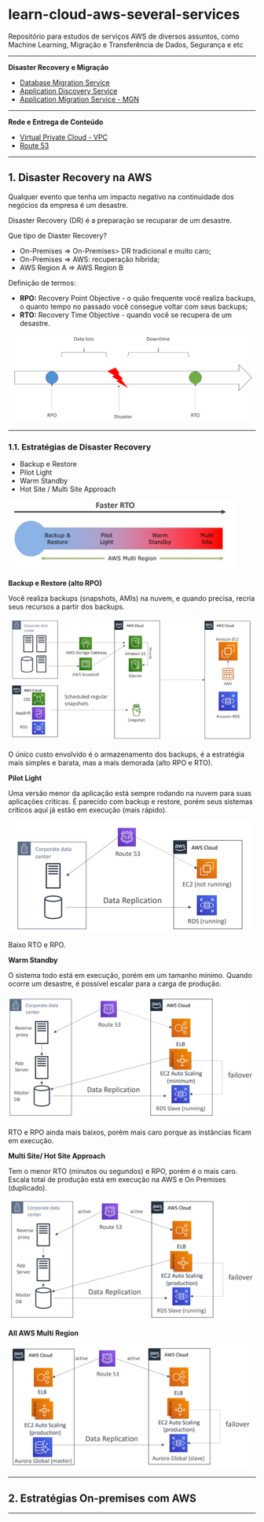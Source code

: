 # learn-cloud-aws-several-services

Repositório para estudos de serviços AWS de diversos assuntos, como Machine Learning, Migração e Transferência de Dados, Segurança e etc

---

**Disaster Recovery e Migração**

* [Database Migration Service](./dms/)
* [Application Discovery Service](./app_discovery/)
* [Application Migration Service - MGN](./mgn/)

---

**Rede e Entrega de Conteúdo**

* [Virtual Private Cloud - VPC](./vpc/)
* [Route 53](./route53/)

---

## 1. Disaster Recovery na AWS

Qualquer evento que tenha um impacto negativo na continuidade dos negócios da empresa é um desastre.

Disaster Recovery (DR) é a preparação se recuparar de um desastre.

Que tipo de Diaster Recovery?

* On-Premises => On-Premises> DR tradicional e muito caro;
* On-Premises => AWS: recuperação híbrida;
* AWS Region A => AWS Region B

Definição de termos:

* **RPO:** Recovery Point Objective - o quão frequente você realiza backups, o quanto tempo no passado você consegue voltar com seus backups;
* **RTO:** Recovery Time Objective - quando você se recupera de um desastre.

![](./imagens/rpo_rto.png)

---

### 1.1. Estratégias de Disaster Recovery

* Backup e Restore
* Pilot Light
* Warm Standby
* Hot Site / Multi Site Approach

![](./imagens/dr_strategy.png)

**Backup e Restore (alto RPO)**

Você realiza backups (snapshots, AMIs) na nuvem, e quando precisa, recria seus recursos a partir dos backups.

![](./imagens/dr_backup_restore.png)

O único custo envolvido é o armazenamento dos backups, é a estratégia mais simples e barata, mas a mais demorada (alto RPO e RTO).

**Pilot Light**

Uma versão menor da aplicação está sempre rodando na nuvem para suas aplicações críticas. É parecido com backup e restore, porém seus sistemas críticos aqui já estão em execução (mais rápido).

![](./imagens/dr_pilot_light.png)

Baixo RTO e RPO.

**Warm Standby**

O sistema todo está em execução, porém em um tamanho mínimo. Quando ocorre um desastre, é possível escalar para a carga de produção.

![](./imagens/dr_warm_standby.png)

RTO e RPO ainda mais baixos, porém mais caro porque as instâncias ficam em execução.

**Multi Site/ Hot Site Approach**

Tem o menor RTO (minutos ou segundos) e RPO, porém é o mais caro. Escala total de produção está em execução na AWS e On Premises (duplicado).

![](./imagens/dr_hotsite.png)

**All AWS Multi Region**

![](./imagens/dr_aws.png)

---

## 2. Estratégias On-premises com AWS

---